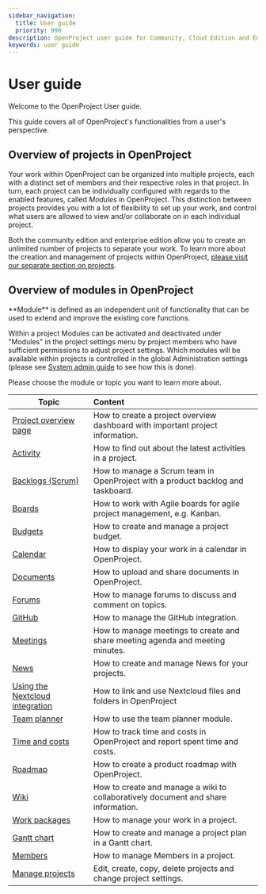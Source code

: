 ```yaml
---
sidebar_navigation:
  title: User guide
  priority: 990
description: OpenProject user guide for Community, Cloud Edition and Enterprise Edition.
keywords: user guide
---
```

# User guide

Welcome to the OpenProject User guide.

This guide covers all of OpenProject's functionalities from a user's perspective.

## Overview of projects in OpenProject

Your work within OpenProject can be organized into multiple projects, each with a distinct set of members and their respective roles in that project.  In turn, each project can be individually configured with regards to the enabled features, called *Modules* in OpenProject. This distinction between projects provides you with a lot of flexibility to set up your work, and control what users are allowed to view and/or collaborate on in each individual project.

Both the community edition and enterprise edition allow you to create an unlimited number of projects to separate your work. To learn more about the creation and management of projects within OpenProject, [please visit our separate section on projects](projects/).

## Overview of modules in OpenProject

<div class="glossary">
**Module** is defined as an independent unit of functionality that can be used to extend and improve the existing core functions.</div>

Within a project Modules can be activated and deactivated under "Modules" in the project settings menu by project members who have sufficient permissions to adjust project settings. Which modules will be available within projects is controlled in the global Administration settings (please see [System admin guide](.../system-admin-guide/system-settings/project-system-settings/) to see how this is done).

Please choose the module or topic you want to learn more about.

| Topic                                                        | Content                                                      |
| ------------------------------------------------------------ | :----------------------------------------------------------- |
| [Project overview page](project-overview)                    | How to create a project overview dashboard with important project information. |
| [Activity](activity)                                         | How to find out about the latest activities in a project.    |
| [Backlogs (Scrum)](backlogs-scrum)                           | How to manage a Scrum team in OpenProject with a product backlog and taskboard. |
| [Boards](agile-boards)                                       | How to work with Agile boards for agile project management, e.g. Kanban. |
| [Budgets](budgets)                                           | How to create and manage a project budget.                   |
| [Calendar](calendar)                                         | How to display your work in a calendar in OpenProject.       |
| [Documents](documents)                                       | How to upload and share documents in OpenProject.            |
| [Forums](forums)                                             | How to manage forums to discuss and comment on topics.       |
| [GitHub](../system-admin-guide/integrations/github-integration/) | How to manage the GitHub integration.                        |
| [Meetings](meetings)                                         | How to manage meetings to create and share meeting agenda and meeting minutes. |
| [News](news)                                                 | How to create and manage News for your projects.             |
| [Using the Nextcloud integration](nextcloud-integration)     | How to link and use Nextcloud files and folders in OpenProject |
| [Team planner](team-planner)                                 | How to use the team planner module.                          |
| [Time and costs](time-and-costs)                             | How to track time and costs in OpenProject and report spent time and costs. |
| [Roadmap](roadmap)                                           | How to create a product roadmap with OpenProject.            |
| [Wiki](wiki)                                                 | How to create and manage a wiki to collaboratively document and share information. |
| [Work packages](work-packages)                               | How to manage your work in a project.                        |
| [Gantt chart](gantt-chart)                                   | How to create and manage a project plan in a Gantt chart.    |
| [Members](members/)                                          | How to manage Members in a project.                          |
| [Manage projects](projects)                                  | Edit, create, copy, delete projects and change project settings. |
